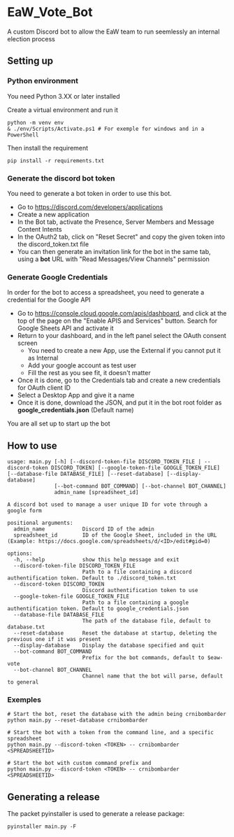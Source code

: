 # EaW_Vote_Bot
A custom Discord bot to allow the EaW team to run seemlessly an internal election process

## Setting up
### Python environment
You need Python 3.XX or later installed

Create a virtual environment and run it

```
python -m venv env
& ./env/Scripts/Activate.ps1 # For exemple for windows and in a PowerShell
```

Then install the requirement

```
pip install -r requirements.txt
```

### Generate the discord bot token
You need to generate a bot token in order to use this bot.
* Go to https://discord.com/developers/applications
* Create a new application
* In the Bot tab, activate the Presence, Server Members and Message Content Intents
* In the OAuth2 tab, click on "Reset Secret" and copy the given token into the discord_token.txt file
* You can then generate an invitation link for the bot in the same tab, using a **bot** URL with "Read Messages/View Channels" permission
### Generate Google Credentials
In order for the bot to access a spreadsheet, you need to generate a credential for the Google API
* Go to https://console.cloud.google.com/apis/dashboard, and click at the top of the page on the "Enable APIS and Services" button. Search for Google Sheets API and activate it
* Return to your dashboard, and in the left panel select the OAuth consent screen
  * You need to create a new App, use the External if you cannot put it as Internal
  * Add your google account as test user
  * Fill the rest as you see fit, it doesn't matter
* Once it is done, go to the Credentials tab and create a new credentials for OAuth client ID
* Select a Desktop App and give it a name
* Once it is done, download the JSON, and put it in the bot root folder as **google_credentials.json** (Default name)

You are all set up to start up the bot

## How to use
```
usage: main.py [-h] [--discord-token-file DISCORD_TOKEN_FILE | --discord-token DISCORD_TOKEN] [--google-token-file GOOGLE_TOKEN_FILE] [--database-file DATABASE_FILE] [--reset-database] [--display-database]
               [--bot-command BOT_COMMAND] [--bot-channel BOT_CHANNEL]
               admin_name [spreadsheet_id]

A discord bot used to manage a user unique ID for vote through a google form

positional arguments:
  admin_name            Discord ID of the admin
  spreadsheet_id        ID of the Google Sheet, included in the URL (Example: https://docs.google.com/spreadsheets/d/<ID>/edit#gid=0)

options:
  -h, --help            show this help message and exit
  --discord-token-file DISCORD_TOKEN_FILE
                        Path to a file containing a discord authentification token. Default to ./discord_token.txt
  --discord-token DISCORD_TOKEN
                        Discord authentification token to use
  --google-token-file GOOGLE_TOKEN_FILE
                        Path to a file containing a google authentification token. Default to google_credentials.json
  --database-file DATABASE_FILE
                        The path of the database file, default to database.txt
  --reset-database      Reset the database at startup, deleting the previous one if it was present
  --display-database    Display the database specified and quit
  --bot-command BOT_COMMAND
                        Prefix for the bot commands, default to $eaw-vote
  --bot-channel BOT_CHANNEL
                        Channel name that the bot will parse, default to general
```
### Exemples
```
# Start the bot, reset the database with the admin being crnibombarder
python main.py --reset-database crnibombarder
```

```
# Start the bot with a token from the command line, and a specific spreadsheet
python main.py --discord-token <TOKEN> -- crnibombarder <SPREADSHEETID>
```

```
# Start the bot with custom command prefix and
python main.py --discord-token <TOKEN> -- crnibombarder <SPREADSHEETID>
```
## Generating a release
The packet pyinstaller is used to generate a release package:
```
pyinstaller main.py -F
```